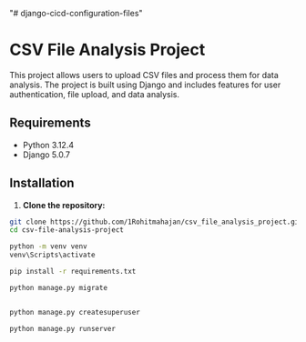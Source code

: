 
"# django-cicd-configuration-files" 
# CSV File Analysis Project

This project allows users to upload CSV files and process them for data analysis. The project is built using Django and includes features for user authentication, file upload, and data analysis.

## Requirements

- Python 3.12.4
- Django 5.0.7

## Installation

1. **Clone the repository:**

```bash
git clone https://github.com/1Rohitmahajan/csv_file_analysis_project.git
cd csv-file-analysis-project

python -m venv venv
venv\Scripts\activate

pip install -r requirements.txt

python manage.py migrate


python manage.py createsuperuser

python manage.py runserver

